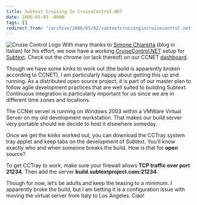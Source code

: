 ```yaml
---
title: Subtext Cruising In CruiseControl.NET
date: 2006-05-03 -0800
tags: []
redirect_from: "/archive/2006/05/02/subtextcruisingincruisecontrol.net.aspx/"
---
```


![Cruise Control Logo](https://haacked.com/images/ccnet_logo.gif) With
many thanks to [Simone
Chiaretta](http://blogs.ugidotnet.org/piyo/ "FoxyBlog") (blog in
Italian) for his effort, we now have a working
[CruiseControl.NET](http://confluence.public.thoughtworks.org/display/CCNET/Welcome+to+CruiseControl.NET "Cruise Control Homepage")
setup for [Subtext](http://subtextproject.com/ "Subtext Project Site").
Check out the chrome (or lack thereof) on our CCNET
[dashboard](http://build.subtextproject.com/ccnet/ "Subtext Cruise Control Panel").

Though we have some kinks to work out (the build is apparently broken
according to CCNET), I am particularly happy about getting this up and
running. As a distributed open source project, it is part of our master
plan to follow agile development practices that are well suited to
building Subtext. Continuous integration is particularly important for
us since we are in different time zones and locations.

The CCNet server is running on Windows 2003 within a VMWare Virtual
Server on my old development workstation. That makes our build server
very portable should we decide to host it elsewhere someday.

Once we get the kinks worked out, you can download the CCTray system
tray applet and keep tabs on the development of Subtext. You’ll know
exactly who and when someone breaks the build. How is that for **open**
source?

To get CCTray to work, make sure your firewall allows **TCP traffic over
port 21234**. Then add the server **build.subtextproject.com:21234**.

Though for now, let’s be adults and keep the teasing to a minimum. I
apparently broke the build, but I am betting it is a configuration issue
with moving the virtual server from Italy to Los Angeles. Ciao!

